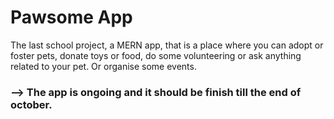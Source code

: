 # Pawsome App

The last school project, a MERN app, that is a place where you can adopt or foster pets, donate toys or food, do some volunteering or ask anything related to your pet. Or organise some events.
### --> The app is ongoing and it should be finish till the end of october.
